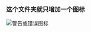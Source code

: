 ### 这个文件夹就只增加一个图标
![警告或错误图标](https://github.com/woolition/everEdit-plugins/tree/master/csslint/image/css16.png)
